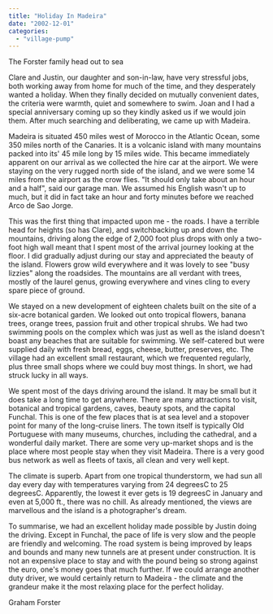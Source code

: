 ```yaml
---
title: "Holiday In Madeira"
date: "2002-12-01"
categories: 
  - "village-pump"
---
```


The Forster family head out to sea

Clare and Justin, our daughter and son-in-law, have very stressful jobs, both working away from home for much of the time, and they desperately wanted a holiday. When they finally decided on mutually convenient dates, the criteria were warmth, quiet and somewhere to swim. Joan and I had a special anniversary coming up so they kindly asked us if we would join them. After much searching and deliberating, we came up with Madeira.

Madeira is situated 450 miles west of Morocco in the Atlantic Ocean, some 350 miles north of the Canaries. It is a volcanic island with many mountains packed into its' 45 mile long by 15 miles wide. This became immediately apparent on our arrival as we collected the hire car at the airport. We were staying on the very rugged north side of the island, and we were some 14 miles from the airport as the crow flies. "It should only take about an hour and a half", said our garage man. We assumed his English wasn't up to much, but it did in fact take an hour and forty minutes before we reached Arco de Sao Jorge.

This was the first thing that impacted upon me - the roads. I have a terrible head for heights (so has Clare), and switchbacking up and down the mountains, driving along the edge of 2,000 foot plus drops with only a two-foot high wall meant that I spent most of the arrival journey looking at the floor. I did gradually adjust during our stay and appreciated the beauty of the island. Flowers grow wild everywhere and it was lovely to see "busy lizzies" along the roadsides. The mountains are all verdant with trees, mostly of the laurel genus, growing everywhere and vines cling to every spare piece of ground.

We stayed on a new development of eighteen chalets built on the site of a six-acre botanical garden. We looked out onto tropical flowers, banana trees, orange trees, passion fruit and other tropical shrubs. We had two swimming pools on the complex which was just as well as the island doesn't boast any beaches that are suitable for swimming. We self-catered but were supplied daily with fresh bread, eggs, cheese, butter, preserves, etc. The village had an excellent small restaurant, which we frequented regularly, plus three small shops where we could buy most things. In short, we had struck lucky in all ways.

We spent most of the days driving around the island. It may be small but it does take a long time to get anywhere. There are many attractions to visit, botanical and tropical gardens, caves, beauty spots, and the capital Funchal. This is one of the few places that is at sea level and a stopover point for many of the long-cruise liners. The town itself is typically Old Portuguese with many museums, churches, including the cathedral, and a wonderful daily market. There are some very up-market shops and is the place where most people stay when they visit Madeira. There is a very good bus network as well as fleets of taxis, all clean and very well kept.

The climate is superb. Apart from one tropical thunderstorm, we had sun all day every day with temperatures varying from 24 degreesC to 25 degreesC. Apparently, the lowest it ever gets is 19 degreesC in January and even at 5,000 ft., there was no chill. As already mentioned, the views are marvellous and the island is a photographer's dream.

To summarise, we had an excellent holiday made possible by Justin doing the driving. Except in Funchal, the pace of life is very slow and the people are friendly and welcoming. The road system is being improved by leaps and bounds and many new tunnels are at present under construction. It is not an expensive place to stay and with the pound being so strong against the euro, one's money goes that much further. If we could arrange another duty driver, we would certainly return to Madeira - the climate and the grandeur make it the most relaxing place for the perfect holiday.

Graham Forster

